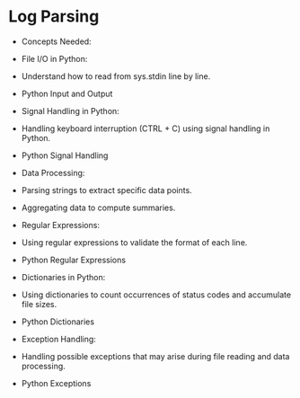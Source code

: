 <h1> Log Parsing </h1>

- Concepts Needed:
- File I/O in Python:

- Understand how to read from sys.stdin line by line.
- Python Input and Output
- Signal Handling in Python:

- Handling keyboard interruption (CTRL + C) using signal handling in Python.
- Python Signal Handling
- Data Processing:

- Parsing strings to extract specific data points.
- Aggregating data to compute summaries.
- Regular Expressions:

- Using regular expressions to validate the format of each line.
- Python Regular Expressions
- Dictionaries in Python:

- Using dictionaries to count occurrences of status codes and accumulate file sizes.
- Python Dictionaries
- Exception Handling:

- Handling possible exceptions that may arise during file reading and data processing.
- Python Exceptions
